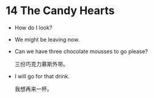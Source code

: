 # 14 The Candy Hearts

- How do I look?
- We might be leaving now.
- Can we have three chocolate mousses to go please?

    三份巧克力慕斯外带。

- I will go for that drink.

    我想再来一杯。

